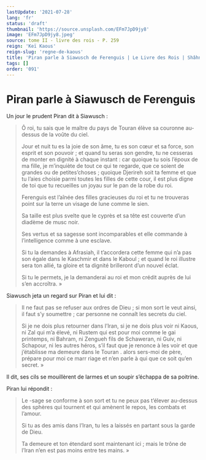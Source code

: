 ```yaml
---
lastUpdate: '2021-07-28'
lang: 'fr'
status: 'draft'
thumbnail: 'https://source.unsplash.com/EFm7JpD9jy8'
image: 'EFm7JpD9jy8.jpeg'
source: tome II - livre des rois - P. 259
reign: 'Keï Kaous'
reign-slug: 'regne-de-kaous'
title: 'Piran parle à Siawusch de Ferenguis | Le Livre des Rois | Shâhnâmeh'
tags: []
order: '091'
---
```


<!-- LTeX: language=fr -->

# Piran parle à Siawusch de Ferenguis

Un jour le prudent Piran dit à Siawusch :

> Ô roi, tu sais que le maître du pays de Touran élève sa couronne au-dessus de la voûte du ciel.
>
> Jour et nuit tu es la joie de son âme, tu es son cœur et sa force, son esprit et son pouvoir ; et quand tu seras son gendre, tu ne cesseras de monter en dignité à chaque instant : car quoique tu sois l’époux de ma fille, je m’inquiète de tout ce qui te regarde, que ce soient de grandes ou de petites’choses ; quoique Djerireh soit ta femme et que tu l’aies choisie parmi toutes les filles de cette cour, il est plus digne de toi que tu recueilles un joyau sur le pan de la robe du roi.
>
> Ferenguis est l’aînée des filles gracieuses du roi et tu ne trouveras point sur la terre un visage de lune comme le sien.
>
> Sa taille est plus svelte que le cyprès et sa tête est couverte d’un diadème de musc noir.
>
> Ses vertus et sa sagesse sont incomparables et elle commande à l’intelligence comme à une esclave.
>
> Si tu la demandes à Afrasiah, il t’accordera cette femme qui n’a pas son égale dans le Kaschmir et dans le Kaboul ; et quand le roi illustre sera ton allié, ta gloire et ta dignité brilleront d’un nouvel éclat.
>
> Si tu le permets, je la demanderai au roi et mon crédit auprès de lui s’en accroîtra. »

Siawusch jeta un regard sur Piran et lui dit :

> Il ne faut pas se refuser aux ordres de Dieu ; si mon sort le veut ainsi, il faut s’y soumettre ; car personne ne connaît les secrets du ciel.
>
> Si je ne dois plus retourner dans l’Iran, si je ne dois plus voir ni Kaous, ni Zal qui m’a élevé, ni Rustem qui est pour moi comme le gai printemps, ni Bahram, ni Zengueh fils de Schaweran, ni Guiv, ni Schapour, ni les autres héros, s’il faut que je renonce à les voir et que j’établisse ma demeure dans le Touran . alors sers-moi de père, prépare pour moi ce marr riage et n’en parle à qui que ce soit qu’en secret. »

Il dit, ses cils se mouillèrent de larmes et un soupir s’échappa de sa poitrine.

Piran lui répondit :

> Le
-sage se conforme à son sort et tu ne peux pas t’élever au-dessus des sphères qui tournent et qui amènent le repos, les combats et l’amour.
>
> Si tu as des amis dans l’Iran, tu les a laissés en partant sous la garde de Dieu.
>
> Ta demeure et ton étendard sont maintenant ici ; mais le trône de l’Iran n’en est pas moins entre tes mains. »
